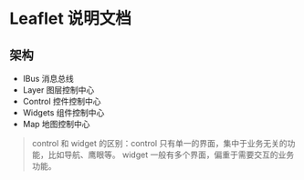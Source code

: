 # Leaflet 说明文档

## 架构

+ IBus 消息总线
+ Layer 图层控制中心
+ Control 控件控制中心
+ Widgets 组件控制中心
+ Map 地图控制中心

> control 和 widget 的区别：control 只有单一的界面，集中于业务无关的功能，比如导航、鹰眼等。 widget 一般有多个界面，偏重于需要交互的业务功能。
